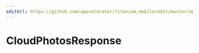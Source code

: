 ```yaml
---
editUrl: https://github.com/appcelerator/titanium_mobile/edit/master/apidoc/Modules/Cloud/Photos/Photos.yml
---
```

# CloudPhotosResponse

<TypeHeader/>

<ApiDocs/>
